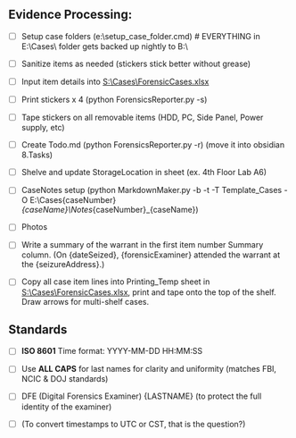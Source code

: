 

## **Evidence Processing:**

- [ ] Setup case folders (e:\setup_case_folder.cmd)  #  EVERYTHING in E:\Cases\ folder gets backed up nightly to B:\
- [ ] Sanitize items as needed (stickers stick better without grease)
- [ ] Input item details into [S:\Cases\ForensicCases.xlsx](file://S:/Cases/ForensicCases.xlsx)
- [ ] Print stickers x 4 (python ForensicsReporter.py -s)
- [ ] Tape stickers on all removable items (HDD, PC, Side Panel, Power supply, etc)
- [ ] Create Todo.md (python ForensicsReporter.py -r) (move it into obsidian 8.Tasks)
- [ ] Shelve and update StorageLocation in sheet (ex. 4th Floor Lab A6)
- [ ] CaseNotes setup (python MarkdownMaker.py -b -t -T Template_Cases -O E:\Cases\{caseNumber}_{caseName}\Notes_{caseNumber}_{caseName})
- [ ] Photos
- [ ] Write a summary of the warrant in the first item number Summary column. (On {dateSeized}, {forensicExaminer} attended the warrant at the {seizureAddress}.)
- [ ] Copy all case item lines into Printing_Temp sheet in [S:\Cases\ForensicCases.xlsx](file://S:/Cases/ForensicCases.xlsx), print and tape onto the top of the shelf. Draw arrows for multi-shelf cases.


## Standards

- [ ] **ISO 8601** Time format: YYYY-MM-DD HH:MM:SS
- [ ] Use **ALL CAPS** for last names for clarity and uniformity (matches FBI, NCIC & DOJ standards)
- [ ] DFE (Digital Forensics Examiner) {LASTNAME} (to protect the full identity of the examiner)
- [ ] (To convert timestamps to UTC or CST, that is the question?)




